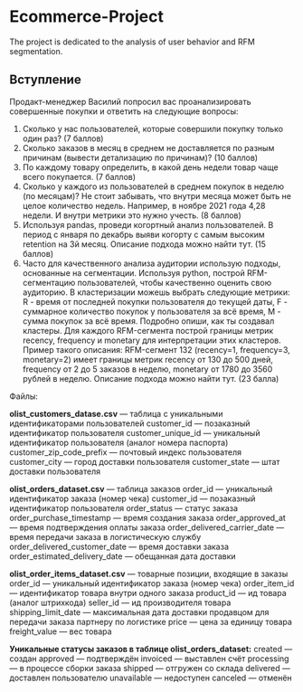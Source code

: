 # Ecommerce-Project
The project is dedicated to the analysis of user behavior and RFM segmentation.

## Вступление
Продакт-менеджер Василий попросил вас проанализировать совершенные покупки и ответить на следующие вопросы:
1. Сколько у нас пользователей, которые совершили покупку только один раз? (7 баллов) 
2. Сколько заказов в месяц в среднем не доставляется по разным причинам (вывести детализацию по причинам)? (10 баллов)
3. По каждому товару определить, в какой день недели товар чаще всего покупается. (7 баллов)
4. Сколько у каждого из пользователей в среднем покупок в неделю (по месяцам)? Не стоит забывать, что внутри месяца может быть не целое количество недель. Например, в ноябре 2021 года 4,28 недели. И внутри метрики это нужно учесть. (8 баллов) 
5. Используя pandas, проведи когортный анализ пользователей. В период с января по декабрь выяви когорту с самым высоким retention на 3й месяц. Описание подхода можно найти тут. (15 баллов)
6. Часто для качественного анализа аудитории использую подходы, основанные на сегментации. Используя python, построй RFM-сегментацию пользователей, чтобы качественно оценить свою аудиторию. В кластеризации можешь выбрать следующие метрики: R - время от последней покупки пользователя до текущей даты, F - суммарное количество покупок у пользователя за всё время, M - сумма покупок за всё время. Подробно опиши, как ты создавал кластеры. Для каждого RFM-сегмента построй границы метрик recency, frequency и monetary для интерпретации этих кластеров. Пример такого описания: RFM-сегмент 132 (recency=1, frequency=3, monetary=2) имеет границы метрик recency от 130 до 500 дней, frequency от 2 до 5 заказов в неделю, monetary от 1780 до 3560 рублей в неделю. Описание подхода можно найти тут. (23 балла)

Файлы:

 **olist_customers_datase.csv** — таблица с уникальными идентификаторами пользователей
  customer_id — позаказный идентификатор пользователя
  customer_unique_id —  уникальный идентификатор пользователя  (аналог номера паспорта)
  customer_zip_code_prefix —  почтовый индекс пользователя
  customer_city —  город доставки пользователя
  customer_state —  штат доставки пользователя

**olist_orders_dataset.csv** —  таблица заказов
  order_id —  уникальный идентификатор заказа (номер чека)
  customer_id —  позаказный идентификатор пользователя
  order_status —  статус заказа
  order_purchase_timestamp —  время создания заказа
  order_approved_at —  время подтверждения оплаты заказа
  order_delivered_carrier_date —  время передачи заказа в логистическую службу
  order_delivered_customer_date —  время доставки заказа
  order_estimated_delivery_date —  обещанная дата доставки

**olist_order_items_dataset.csv** —  товарные позиции, входящие в заказы
  order_id —  уникальный идентификатор заказа (номер чека)
  order_item_id —  идентификатор товара внутри одного заказа
  product_id —  ид товара (аналог штрихкода)
  seller_id — ид производителя товара
  shipping_limit_date —  максимальная дата доставки продавцом для передачи заказа партнеру по логистике
  price —  цена за единицу товара
  freight_value —  вес товара

**Уникальные статусы заказов в таблице olist_orders_dataset:**
  created —  создан
  approved —  подтверждён
  invoiced —  выставлен счёт
  processing —  в процессе сборки заказа
  shipped —  отгружен со склада
  delivered —  доставлен пользователю
  unavailable —  недоступен
  canceled —  отменён
